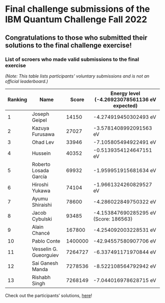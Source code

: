 # Final challenge submissions of the IBM Quantum Challenge Fall 2022
 
 ## Congratulations to those who submitted their solutions to the final challenge exercise!

### List of scroers who made valid submissions to the final exercise
*(Note: This table lists participants' voluntary submissions and is not an official leaderboard.)*

| Ranking  | Name  | Score | Energy level (-4.26923078561136 eV expected) |
| ---     | ---    | --- | --- | 
| 1     | Joseph Geipel    | 14150 | -4.274919450302493 eV |
| 2     | Kazuya Furusawa    | 27027 | -3.5781408992091563 eV |
| 3     | Ohad Lev    | 33946 | -7.105805494922491 eV |
| 4     | Hussein  | 40352| -0.5139354124647151 eV |
| 5     | Roberto Losada García   | 69932 | -1.959951915681634 eV |
| 6     | Hiroshi Yukawa   | 74104  | -1.9661324260829527 eV |
| 7     | Ayumu Shiraishi   | 78600 | -4.286022849750322 eV |
| 8     | Jacob Cybulski   | 93485 | -4.153847690285295 eV (Score: 186563) |
| 9     | Alain Chancé   | 167800 | -4.254092003228531 eV |
| 10     | Pablo Conte   | 1400000 | -42.94557580907706 eV |
| 11     | Vesselin G. Gueorguiev  | 7264727 | -6.337491171970844 eV |
| 12     | Sai Ganesh Manda  | 7278536 | -8.522108564792942 eV|
| 13     | Rishabh Singh  | 7268149 | -7.044016978628715 eV |

Check out the participants’ solutions, [here](https://github.com/qiskit-community/ibm-quantum-challenge-fall-22/tree/main/solutions-by-participants/lab-4)!
